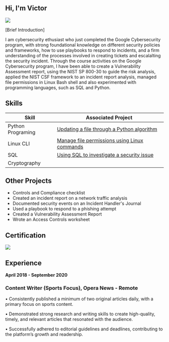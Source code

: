 ## Hi, I'm Victor
<a href="https://linkedin.com/in/victor-oyigeya-16ba87304?"><img src="https://img.shields.io/badge/-LinkedIn-0072b1?&style=for-the-badge&logo=linkedin&logoColor=white" /></a>

[Brief Introduction]

I am cybersecurity ethusiast who just completed the Google Cybersecurity program, with strong foundational knowledge on different security policies and frameworks, how to use playbooks to respond to incidents, and a firm understanding of the processes involved in creating tickets and escalalting the security incident. Through the course activities on the Google Cybersecurity program, I have been able to create a Vulnerability Assessment report, using the NIST SP 800-30 to guide the risk analysis, applied the NIST CSF framework to an incident report analysis, managed file permissions in Linux Bash shell and also experimented with programming languages, such as SQL and Python.
## Skills

| Skill                                 |Associated Project                         |                 
|---------------------------------------|-------------------------------------------|
| Python Programing                     | <a href="https://github.com/Victor-Oyigeya/Updating-a-file-through-a-Python-algorithm">Updating a file through a Python algorithm</a>|
| Linux CLI                             | <a href="https://github.com/Victor-Oyigeya/Manage-file-permissions-using-Linux-commands">Manage file permissions using Linux commands</a>|
| SQL                                   |  <a href="https://github.com/Victor-Oyigeya/Using-SQL-to-investigate-a-security-issue">Using SQL to investigate a security issue</a>|
| Cryptography                          |                         |

## Other Projects
- Controls and Compliance checklist
- Created an incident report on a network traffic analysis
- Documented security events on an Incident Handler's Journal
- Used a playbook to respond to a phishing attempt
- Created a Vulnerability Assessment Report
- Wrote an Access Controls worksheet

 ## Certification   
<a href="https://coursera.org/share/84469517379f56f7ecaf4bf6480d4a3c"><img src="https://img.shields.io/badge/-Google-0F9D58?&style=for-the-badge&logo=google&logoColor=white"  /></a>
## Experience

<b>April 2018 - September 2020</b>
### Content Writer (Sports Focus), Opera News - Remote 

• Consistently published a minimum of two original articles daily, with a primary focus on sports content.

• Demonstrated strong research and writing skills to create high-quality, timely, and relevant articles that resonated with the audience.

• Successfully adhered to editorial guidelines and deadlines, contributing to the platform’s growth and readership. 
